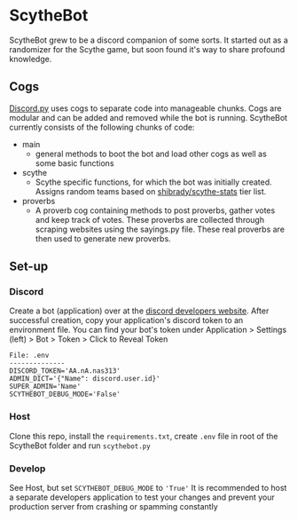 # ScytheBot
ScytheBot grew to be a discord companion of some sorts. It started out as a randomizer for the Scythe game, but soon found it's way to share profound knowledge.  

## Cogs
[Discord.py](https://discordpy.readthedocs.io/en/stable/) uses cogs to separate code into manageable chunks. Cogs are modular and can be added and removed while the bot is running. ScytheBot currently consists of the following chunks of code:
- main
   - general methods to boot the bot and load other cogs as well as some basic functions
- scythe
    - Scythe specific functions, for which the bot was initially created. Assigns random teams based on [shibrady/scythe-stats](https://github.com/shibrady/scythe-stats) tier list. 
- proverbs
    - A proverb cog containing methods to post proverbs, gather votes and keep track of votes. These proverbs are collected through scraping websites using the sayings.py file. These real proverbs are then used to generate new proverbs.

## Set-up
### Discord
Create a bot (application) over at the [discord developers website](https://discord.com/developers/applications). After successful creation, copy your application's discord token to an environment file. You can find your bot's token under Application > Settings (left) > Bot > Token > Click to Reveal Token

```
File: .env
--------------
DISCORD_TOKEN='AA.nA.nas313'
ADMIN_DICT='{"Name": discord.user.id}'
SUPER_ADMIN='Name'
SCYTHEBOT_DEBUG_MODE='False'
```   

### Host
Clone this repo, install the `requirements.txt`, create `.env` file in root of the ScytheBot folder and run `scythebot.py`

### Develop
See Host, but set `SCYTHEBOT_DEBUG_MODE` to `'True'` It is recommended to host a separate developers application to test your changes and prevent your production server from crashing or spamming constantly